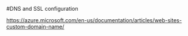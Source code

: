 #DNS and SSL configuration

https://azure.microsoft.com/en-us/documentation/articles/web-sites-custom-domain-name/